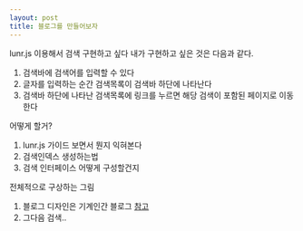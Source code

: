 ```yaml
---
layout: post
title: 블로그를 만들어보자
---
```


lunr.js 이용해서 검색 구현하고 싶다
내가 구현하고 싶은 것은 다음과 같다.
1. 검색바에 검색어를 입력할 수 있다
2. 글자를 입력하는 순간 검색목록이 검색바 하단에 나타난다
3. 검색바 하단에 나타난 검색목록에 링크를 누르면 해당 검색이 포함된 페이지로 이동한다

어떻게 할거?
1.  lunr.js 가이드 보면서 뭔지 익혀본다
2. 검색인덱스 생성하는법
3. 검색 인터페이스 어떻게 구성할건지

전체적으로 구상하는 그림
1. 블로그 디자인은 기계인간 블로그 [참고](https://johngrib.github.io/)
2. 그다음 검색..

